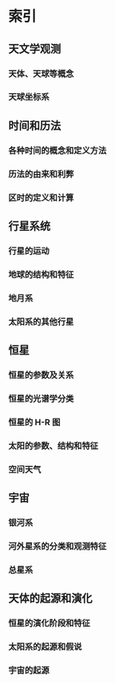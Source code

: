 # 索引
## 天文学观测

### 天体、天球等概念

### 天球坐标系

## 时间和历法

### 各种时间的概念和定义方法

### 历法的由来和利弊

### 区时的定义和计算

## 行星系统

### 行星的运动

### 地球的结构和特征

### 地月系

### 太阳系的其他行星

## 恒星

### 恒星的参数及关系

### 恒星的光谱学分类

### 恒星的 H-R 图

### 太阳的参数、结构和特征

### 空间天气

## 宇宙

### 银河系

### 河外星系的分类和观测特征

### 总星系

## 天体的起源和演化

### 恒星的演化阶段和特征

### 太阳系的起源和假说

### 宇宙的起源

